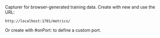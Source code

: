 Capturer for browser-generated training data.
Create with new and use the URL:

    http://localhost:1701/metrics/

Or create with #onPort: to define a custom port.
